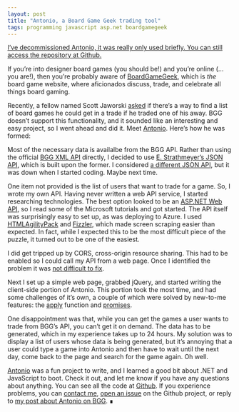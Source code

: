 ```yaml
---
layout: post
title: "Antonio, a Board Game Geek trading tool"
tags: programming javascript asp.net boardgamegeek
---
```


<ins datetime="2016-08-06">I’ve decommissioned Antonio, it was really only used briefly. You can still access the repository at [Github](http://github.com/briankoser/antonio).</ins>

If you’re into designer board games (you should be!) and you’re online (…you are!), then you’re probably aware of [BoardGameGeek](http://boardgamegeek.com), which is *the* board game website, where aficionados discuss, trade, and celebrate all things board gaming.

Recently, a fellow named Scott Jaworski [asked](http://boardgamegeek.com/thread/1369255/there-some-way-see-what-someone-who-wants-what-i-h) if there’s a way to find a list of board games he could get in a trade if he traded one of his away. <abbr>BGG</abbr> doesn’t support this functionality, and it sounded like an interesting and easy project, so I went ahead and did it. Meet [Antonio](http://koser.us/antonio). Here’s how he was formed:

Most of the necessary data is availalbe from the <abbr>BGG</abbr> <abbr>API</abbr>. Rather than using the official [<abbr>BGG</abbr> <abbr>XML</abbr> <abbr>API</abbr>](http://boardgamegeek.com/wiki/page/BGG_XML_API2) directly, I decided to use [E. Strathmeyer’s JSON API](http://boardgamegeek.com/thread/1139853/ajax-ready-bgg-api-any-web-programmers-out-there), which is built upon the former. I considered  [a different JSON API](http://bgg-json.azurewebsites.net/), but it was down when I started coding. Maybe next time.

One item not provided is the list of users that want to trade for a game. So, I wrote my own <abbr>API</abbr>. Having never written a web <abbr>API</abbr> service, I started researching technologies. The best option looked to be an [<abbr>ASP.NET</abbr> Web <abbr>API</abbr>](http://www.asp.net/web-api), so I read some of the Microsoft tutorials and got started. The <abbr>API</abbr> itself was surprisingly easy to set up, as was deploying to Azure. I used [HTMLAgilityPack](http://htmlagilitypack.codeplex.com/) and [Fizzler](https://code.google.com/p/fizzler/), which made screen scraping easier than expected. In fact, while I expected this to be the most difficult piece of the puzzle, it turned out to be one of the easiest.

I did get tripped up by <abbr>CORS</abbr>, cross-origin resource sharing. This had to be enabled so I could call my <abbr>API</abbr> from a web page. Once I identified the problem it was [not difficult to fix](http://www.asp.net/web-api/overview/security/enabling-cross-origin-requests-in-web-api).

Next I set up a simple web page, grabbed jQuery, and started writing the client-side portion of Antonio. This portion took the most time, and had some challenges of it’s own, a couple of which were solved by new-to-me features: the [apply](http://developer.mozilla.org/en-US/docs/Web/JavaScript/Reference/Global_Objects/Function/apply) function and [promises](http://api.jquery.com/deferred.done/).

One disappointment was that, while you can get the games a user wants to trade from <abbr>BGG</abbr>’s <abbr>API</abbr>, you can’t get it on demand. The data has to be generated, which in my experience takes up to 24 hours. My solution was to display a list of users whose data is being generated, but it’s annoying that a user could type a game into Antonio and then have to wait until the next day, come back to the page and search for the game again. Oh well.

[Antonio](http://koser.us/antonio) was a fun project to write, and I learned a good bit about <abbr>.NET</abbr> and JavaScript to boot. Check it out, and let me know if you have any questions about anything. You can see all the code at [Github](http://github.com/briankoser/antonio). If you experience problems, you can [contact me](http://briankoser.com/contact/), [open an issue](http://github.com/briankoser/antonio/issues/new) on the Github project, or reply to [my post about Antonio on <abbr>BGG</abbr>](http://boardgamegeek.com/article/19376164). ∎